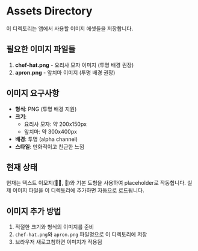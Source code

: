 # Assets Directory

이 디렉토리는 앱에서 사용할 이미지 에셋들을 저장합니다.

## 필요한 이미지 파일들

1. **chef-hat.png** - 요리사 모자 이미지 (투명 배경 권장)
2. **apron.png** - 앞치마 이미지 (투명 배경 권장)

## 이미지 요구사항

- **형식**: PNG (투명 배경 지원)
- **크기**: 
  - 요리사 모자: 약 200x150px
  - 앞치마: 약 300x400px
- **배경**: 투명 (alpha channel)
- **스타일**: 만화적이고 친근한 느낌

## 현재 상태

현재는 텍스트 이모지(👨‍🍳, 🍳)와 기본 도형을 사용하여 placeholder로 작동합니다.
실제 이미지 파일을 이 디렉토리에 추가하면 자동으로 로드됩니다.

## 이미지 추가 방법

1. 적절한 크기와 형식의 이미지를 준비
2. `chef-hat.png`와 `apron.png` 파일명으로 이 디렉토리에 저장
3. 브라우저 새로고침하면 이미지가 적용됨